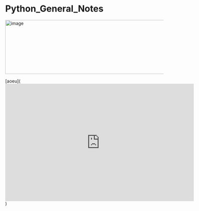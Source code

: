 # Python_General_Notes

<img width="530" height="172" alt="image" src="https://github.com/user-attachments/assets/a3857068-5cc7-4717-9f83-247e7c99246a" />




[aoeu](<iframe title="Failed Banks" width="600" height="373.5" src="https://app.powerbi.com/view?r=eyJrIjoiZGVkYjg2ZDItYjA5Mi00YjE0LWFhM2EtYmY5MmFmOWViZmZmIiwidCI6IjM4Zjk1YWI4LWJkYTYtNDg4MC1iMjg0LWMzYWMwMzAyMzgzYSJ9" frameborder="0" allowFullScreen="true"></iframe>)
